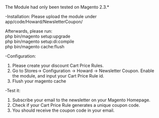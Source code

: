 The Module had only been tested on Magento 2.3.*

-Installation:
Please upload the module under app/code/Howard/NewsletterCoupon/

Afterwards, please run:<br/>
php bin/magento setup:upgrade<br/>
php bin/magento setup:di:compile<br/>
php bin/magento cache:flush<br/>

-Configuration:
1. Please create your discount Cart Price Rules.
2. Go to Stores-> Configuration -> Howard -> Newsletter Coupon. Enable the module, and input your Cart Price Rule id.
3. Flush your magento cache

-Test it:
1. Subscribe your email to the newsletter on your Magento Homepage.<br>
2. Check if your Cart Price Rule generates a unique coupon code.<br>
3.  You should receive the coupon code in your email.

